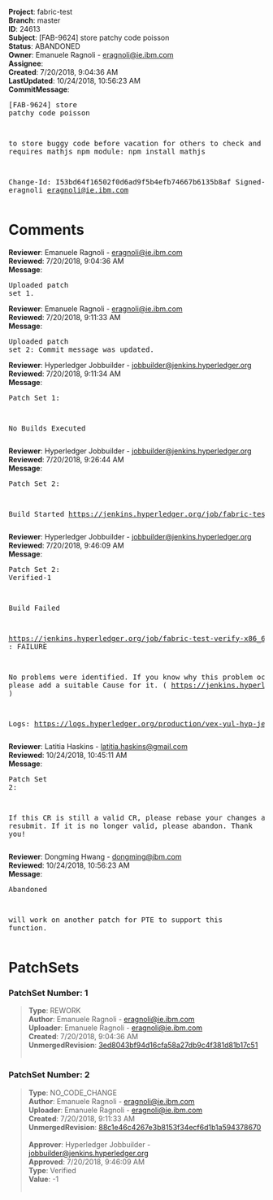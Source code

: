 <strong>Project</strong>: fabric-test<br><strong>Branch</strong>: master<br><strong>ID</strong>: 24613<br><strong>Subject</strong>: [FAB-9624] store patchy code poisson<br><strong>Status</strong>: ABANDONED<br><strong>Owner</strong>: Emanuele Ragnoli - eragnoli@ie.ibm.com<br><strong>Assignee</strong>:<br><strong>Created</strong>: 7/20/2018, 9:04:36 AM<br><strong>LastUpdated</strong>: 10/24/2018, 10:56:23 AM<br><strong>CommitMessage</strong>:<br><pre>[FAB-9624] store patchy code poisson

to store buggy code before vacation for others to check and debug
it requires mathjs npm module:
npm install mathjs

Change-Id: I53bd64f16502f0d6ad9f5b4efb74667b6135b8af
Signed-off-by: eragnoli <eragnoli@ie.ibm.com>
</pre><h1>Comments</h1><strong>Reviewer</strong>: Emanuele Ragnoli - eragnoli@ie.ibm.com<br><strong>Reviewed</strong>: 7/20/2018, 9:04:36 AM<br><strong>Message</strong>: <pre>Uploaded patch set 1.</pre><strong>Reviewer</strong>: Emanuele Ragnoli - eragnoli@ie.ibm.com<br><strong>Reviewed</strong>: 7/20/2018, 9:11:33 AM<br><strong>Message</strong>: <pre>Uploaded patch set 2: Commit message was updated.</pre><strong>Reviewer</strong>: Hyperledger Jobbuilder - jobbuilder@jenkins.hyperledger.org<br><strong>Reviewed</strong>: 7/20/2018, 9:11:34 AM<br><strong>Message</strong>: <pre>Patch Set 1:

No Builds Executed</pre><strong>Reviewer</strong>: Hyperledger Jobbuilder - jobbuilder@jenkins.hyperledger.org<br><strong>Reviewed</strong>: 7/20/2018, 9:26:44 AM<br><strong>Message</strong>: <pre>Patch Set 2:

Build Started https://jenkins.hyperledger.org/job/fabric-test-verify-x86_64/1571/</pre><strong>Reviewer</strong>: Hyperledger Jobbuilder - jobbuilder@jenkins.hyperledger.org<br><strong>Reviewed</strong>: 7/20/2018, 9:46:09 AM<br><strong>Message</strong>: <pre>Patch Set 2: Verified-1

Build Failed 

https://jenkins.hyperledger.org/job/fabric-test-verify-x86_64/1571/ : FAILURE

No problems were identified. If you know why this problem occurred, please add a suitable Cause for it. ( https://jenkins.hyperledger.org/job/fabric-test-verify-x86_64/1571/ )

Logs: https://logs.hyperledger.org/production/vex-yul-hyp-jenkins-3/fabric-test-verify-x86_64/1571</pre><strong>Reviewer</strong>: Latitia Haskins - latitia.haskins@gmail.com<br><strong>Reviewed</strong>: 10/24/2018, 10:45:11 AM<br><strong>Message</strong>: <pre>Patch Set 2:

If this CR is still a valid CR, please rebase your changes and then resubmit. If it is no longer valid, please abandon. Thank you!</pre><strong>Reviewer</strong>: Dongming Hwang - dongming@ibm.com<br><strong>Reviewed</strong>: 10/24/2018, 10:56:23 AM<br><strong>Message</strong>: <pre>Abandoned

will work on another patch for PTE to support this function.</pre><h1>PatchSets</h1><h3>PatchSet Number: 1</h3><blockquote><strong>Type</strong>: REWORK<br><strong>Author</strong>: Emanuele Ragnoli - eragnoli@ie.ibm.com<br><strong>Uploader</strong>: Emanuele Ragnoli - eragnoli@ie.ibm.com<br><strong>Created</strong>: 7/20/2018, 9:04:36 AM<br><strong>UnmergedRevision</strong>: [3ed8043bf94d16cfa58a27db9c4f381d81b17c51](https://github.com/hyperledger-gerrit-archive/fabric-test/commit/3ed8043bf94d16cfa58a27db9c4f381d81b17c51)<br><br></blockquote><h3>PatchSet Number: 2</h3><blockquote><strong>Type</strong>: NO_CODE_CHANGE<br><strong>Author</strong>: Emanuele Ragnoli - eragnoli@ie.ibm.com<br><strong>Uploader</strong>: Emanuele Ragnoli - eragnoli@ie.ibm.com<br><strong>Created</strong>: 7/20/2018, 9:11:33 AM<br><strong>UnmergedRevision</strong>: [88c1e46c4267e3b8153f34ecf6d1b1a594378670](https://github.com/hyperledger-gerrit-archive/fabric-test/commit/88c1e46c4267e3b8153f34ecf6d1b1a594378670)<br><br><strong>Approver</strong>: Hyperledger Jobbuilder - jobbuilder@jenkins.hyperledger.org<br><strong>Approved</strong>: 7/20/2018, 9:46:09 AM<br><strong>Type</strong>: Verified<br><strong>Value</strong>: -1<br><br></blockquote>